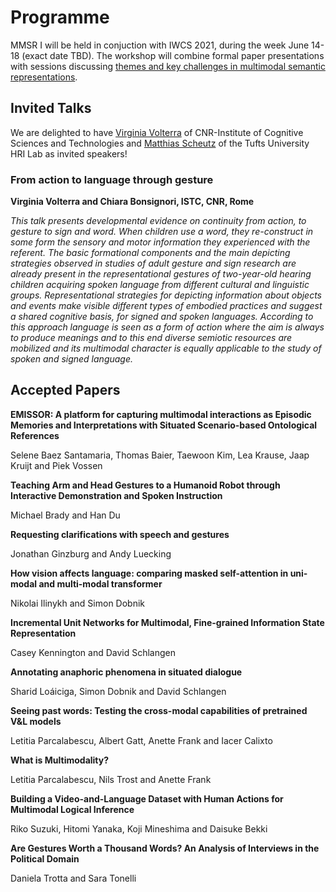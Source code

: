 # Programme

MMSR I will be held in conjuction with IWCS 2021, during the week June 14-18 (exact date TBD).  The workshop will combine formal paper presentations with sessions discussing [themes and key challenges in multimodal semantic representations](submissions).

## Invited Talks

We are delighted to have [Virginia Volterra](https://www.istc.cnr.it/en/people/virginia-volterra) of CNR-Institute of Cognitive Sciences and Technologies and [Matthias Scheutz](https://hrilab.tufts.edu/people/matthias.php) of the Tufts University HRI Lab as invited speakers!

### From action to language through gesture 

**Virginia Volterra and Chiara Bonsignori, ISTC, CNR, Rome**

*This talk presents developmental evidence on continuity from action, to gesture to sign and word.  When children use a word, they re-construct in some form the sensory and motor information they experienced with the referent.  The basic formational components and the main depicting strategies observed in studies of adult gesture and sign research are already present in the representational gestures of two-year-old hearing children acquiring spoken language from different cultural and linguistic groups. Representational strategies for depicting information about objects and events make visible different types of embodied practices and suggest a shared cognitive basis, for signed and spoken languages. According to this approach language is seen as a form of action where the aim is always to produce meanings and to this end diverse semiotic resources are mobilized and its multimodal character is equally applicable to the study of spoken and signed language.*

## Accepted Papers

**EMISSOR: A platform for capturing multimodal interactions as Episodic Memories and Interpretations with Situated Scenario-based Ontological References**

Selene Baez Santamaria, Thomas Baier, Taewoon Kim, Lea Krause, Jaap Kruijt and Piek Vossen

**Teaching Arm and Head Gestures to a Humanoid Robot through Interactive Demonstration and Spoken Instruction**

Michael Brady and Han Du

**Requesting clarifications with speech and gestures**

Jonathan Ginzburg and Andy Luecking

**How vision affects language: comparing masked self-attention in uni-modal and multi-modal transformer**

Nikolai Ilinykh and Simon Dobnik

**Incremental Unit Networks for Multimodal, Fine-grained Information State Representation**

Casey Kennington and David Schlangen

**Annotating anaphoric phenomena in situated dialogue**

Sharid Loáiciga, Simon Dobnik and David Schlangen

**Seeing past words: Testing the cross-modal capabilities of pretrained V&L models**

Letitia Parcalabescu, Albert Gatt, Anette Frank and Iacer Calixto

**What is Multimodality?**

Letitia Parcalabescu, Nils Trost and Anette Frank

**Building a Video-and-Language Dataset with Human Actions for Multimodal Logical Inference**

Riko Suzuki, Hitomi Yanaka, Koji Mineshima and Daisuke Bekki

**Are Gestures Worth a Thousand Words? An Analysis of Interviews in the Political Domain**

Daniela Trotta and Sara Tonelli
